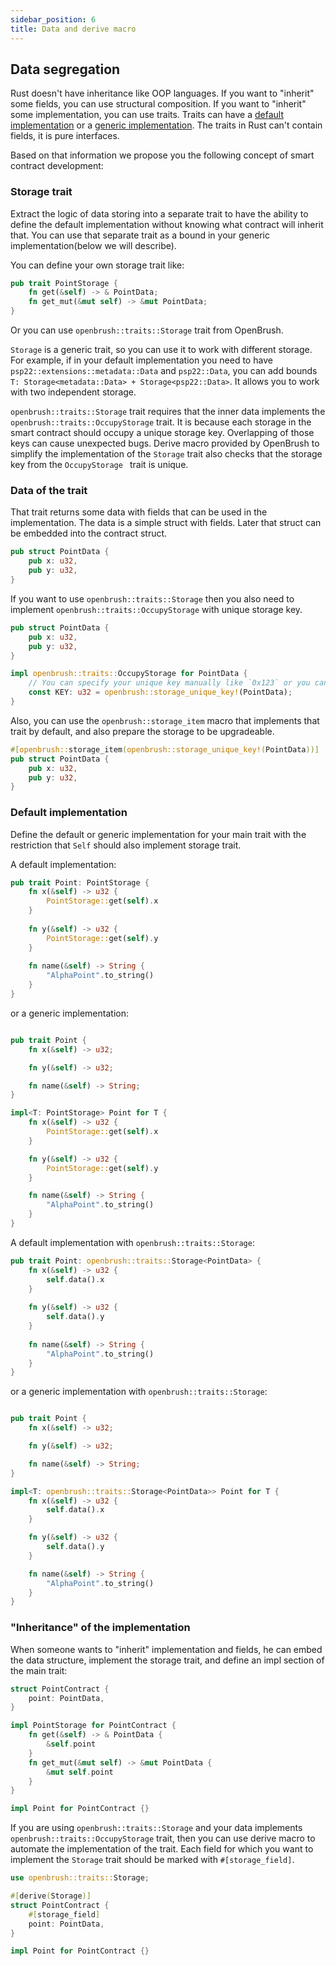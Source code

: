 ```yaml
---
sidebar_position: 6
title: Data and derive macro
---
```


## Data segregation

Rust doesn't have inheritance like OOP languages.
If you want to "inherit" some fields, you can use structural composition.
If you want to "inherit" some implementation, you can use traits. 
Traits can have a [default implementation](https://doc.rust-lang.org/book/ch10-02-traits.html#default-implementations) or a [generic implementation](https://doc.rust-lang.org/book/ch10-02-traits.html#using-trait-bounds-to-conditionally-implement-methods).
The traits in Rust can't contain fields, it is pure interfaces.

Based on that information we propose you the following concept of smart contract 
development:

### Storage trait

Extract the logic of data storing into a separate trait to have the ability to
define the default implementation without knowing what contract will inherit that.
You can use that separate trait as a bound in your generic implementation(below we will describe).

You can define your own storage trait like:
```rust
pub trait PointStorage {
    fn get(&self) -> & PointData;
    fn get_mut(&mut self) -> &mut PointData;
}
```

Or you can use `openbrush::traits::Storage` trait from OpenBrush.

`Storage` is a generic trait, so you can use it to work with different storage.
For example, if in your default implementation you need to have `psp22::extensions::metadata::Data` and `psp22::Data`, 
you can add bounds `T: Storage<metadata::Data> + Storage<psp22::Data>`.
It allows you to work with two independent storage.

`openbrush::traits::Storage` trait requires that the inner data implements the 
`openbrush::traits::OccupyStorage` trait. 
It is because each storage in the smart contract should occupy a unique storage key. 
Overlapping of those keys can cause unexpected bugs. Derive macro provided by 
OpenBrush to simplify the implementation of the `Storage` trait also checks that 
the storage key from the `OccupyStorage ` trait is unique.

### Data of the trait

That trait returns some data with fields that can be used in the implementation. 
The data is a simple struct with fields. Later that struct can be embedded into the contract struct.
```rust
pub struct PointData {
    pub x: u32,
    pub y: u32,
}
```

If you want to use `openbrush::traits::Storage` then you also need to implement `openbrush::traits::OccupyStorage`
with unique storage key.

```rust
pub struct PointData {
    pub x: u32,
    pub y: u32,
}

impl openbrush::traits::OccupyStorage for PointData {
    // You can specify your unique key manually like `0x123` or you can use macro
    const KEY: u32 = openbrush::storage_unique_key!(PointData);
}
```

Also, you can use the `openbrush::storage_item` macro that implements that trait by default,
and also prepare the storage to be upgradeable.

```rust
#[openbrush::storage_item(openbrush::storage_unique_key!(PointData))]
pub struct PointData {
    pub x: u32,
    pub y: u32,
}
```

### Default implementation

Define the default or generic implementation for your main trait with the restriction that `Self` 
should also implement storage trait.

A default implementation:
```rust
pub trait Point: PointStorage {
    fn x(&self) -> u32 {
        PointStorage::get(self).x
    }
    
    fn y(&self) -> u32 {
        PointStorage::get(self).y
    }
    
    fn name(&self) -> String {
        "AlphaPoint".to_string()
    }
}
```
or a generic implementation:
```rust

pub trait Point {
    fn x(&self) -> u32;

    fn y(&self) -> u32;

    fn name(&self) -> String;
}

impl<T: PointStorage> Point for T {
    fn x(&self) -> u32 {
        PointStorage::get(self).x
    }

    fn y(&self) -> u32 {
        PointStorage::get(self).y
    }

    fn name(&self) -> String {
        "AlphaPoint".to_string()
    }
}
```

A default implementation with `openbrush::traits::Storage`:
```rust
pub trait Point: openbrush::traits::Storage<PointData> {
    fn x(&self) -> u32 {
        self.data().x
    }
    
    fn y(&self) -> u32 {
        self.data().y
    }
    
    fn name(&self) -> String {
        "AlphaPoint".to_string()
    }
}
```
or a generic implementation with `openbrush::traits::Storage`:
```rust

pub trait Point {
    fn x(&self) -> u32;

    fn y(&self) -> u32;

    fn name(&self) -> String;
}

impl<T: openbrush::traits::Storage<PointData>> Point for T {
    fn x(&self) -> u32 {
        self.data().x
    }

    fn y(&self) -> u32 {
        self.data().y
    }

    fn name(&self) -> String {
        "AlphaPoint".to_string()
    }
}
```

### "Inheritance" of the implementation

When someone wants to "inherit" implementation and fields, he can embed the data structure, 
implement the storage trait, and define an impl section of the main trait:
```rust
struct PointContract {
    point: PointData,
}

impl PointStorage for PointContract {
    fn get(&self) -> & PointData {
        &self.point
    }
    fn get_mut(&mut self) -> &mut PointData {
        &mut self.point
    }
}

impl Point for PointContract {}
```

If you are using `openbrush::traits::Storage` and your data implements `openbrush::traits::OccupyStorage`
trait, then you can use derive macro to automate the implementation of the trait.
Each field for which you want to implement the `Storage` trait should be marked with `#[storage_field]`.

```rust
use openbrush::traits::Storage;

#[derive(Storage)]
struct PointContract {
    #[storage_field]
    point: PointData,
}

impl Point for PointContract {}
```